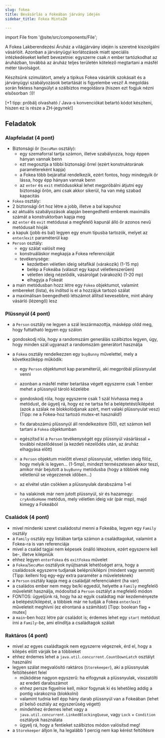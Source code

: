 ```yaml
---
slug: fokea
title: Bevásárlás a Fokeában járvány idején
sidebar_title: Fokea MintaZH

---
```

import File from '@site/src/components/File';

A Fokea Lakberendezési Áruház a világjárvány idején is szeretné kiszolgálni vásárlóit. Azonban a járványügyi korlátozások miatt speciális intézkedéseket kellett bevezetnie: egyszerre csak _n_ ember tartózkodhat az áruházban, továbbá az áruház teljes területén kötelező megtartani a másfél méter távolságot.

Készítsünk szimulátort, amely a tipikus Fokea vásárlók szokásait és a járványügyi szabályozások betartását is figyelembe veszi! A megoldás során fektess hangsúlyt a szálbiztos megoldásra (hiszen ezt fogjuk nézni elsősorban :))!

[+1 tipp: próbálj olvasható / Java-s konvenciókat betartó kódot készíteni, hiszen ez is része a ZH-jegynek!]

## Feladatok

### Alapfeladat (4 pont)

-   Biztonsági őr (`SecuMan` osztály):
    -   egy szemaforral tartja számon, illetve szabályozza, hogy éppen hányan vannak benn
    -   ezt megosztja a többi biztonsági őrrel (ezért konstruktorának paramétereként kapja)
    -   a Fokea több bejárattal rendelkezik, ezért fontos, hogy mindegyik őr lássa, hogy épp hányan vannak benn
    -   az `enter` és `exit` metódusokkal lehet megpróbálni átjutni egy biztonsági őrön, ami csak akkor sikerül, ha van még szabad kapacitás
-   `Fokea` osztály:
-   2 biztonsági őrt hoz létre a jobb, illetve a bal kapuhoz
-   az aktuális szabályozások alapján beengedhető emberek maximális számát a konstruktorban kapja meg
-   az `enter` és `exit` metódusai a megfelelő kapunál álló őr azonos nevű metódusait hívják
-   a kapuk (jobb és bal) legyen egy enum típusba tartozók, melyet az `enter`/`exit` paraméterül kap
-   `Person` osztály:
    -   egy szálat valósít meg
    -   konstruáláskor megkapja a Fokea referenciáját
    -   tevékenysége:
        -   kezdetben véletlen ideig sétafikál (várakozik) (1-15 mp)
        -   belép a Fokeába (választ egy kaput véletlenszerűen)
        -   véletlen ideig nézelődik, vásárolgat (várakozik) (1-20 mp)
        -   elhagyja a Fokeát
-   a main metódusban hozz létre egy `Fokea` objektumot, valamint embereket (lista), és indítsd is el a hozzájuk tartozó szálat
-   a maximálisan beengedhető létszámot állítsd kevesebbre, mint ahány vásárló (lézengő) lesz

<File filename="Main.java" folder="konk/fokea/kettes" lines="L5-L15"/>
<File filename="Fokea.java" folder="konk/fokea/kettes" lines="L4-L27"/>
<File filename="Person.java" folder="konk/fokea/kettes" lines="L7-37"/>
<File filename="SecuMan.java" folder="konk/fokea/kettes" lines="L3-L23"/>
<File filename="Gate.java" folder="konk/fokea/kettes" />


### Plüssnyúl (4 pont)

-   a `Person` osztály ne legyen a szál leszármazottja, másképp oldd meg, hogy futtatható legyen egy szálon
    
-   gondoskodj róla, hogy a randomszám generálás szálbiztos legyen, úgy, hogy minden szál ugyanazt a randomszám generátort használja
    
-   a `Fokea` osztály rendelkezzen egy `buyBunny` művelettel, mely a következőképp működik:
    
    -   egy `Person` objektumot kap paraméterül, aki megpróbál plüssnyulat venni
        
    -   azonban a másfél méter betartása végett egyszerre csak 1 ember mehet a plüssnyúl tároló közelébe
        
    -   gondoskodj róla, hogy egyszerre csak 1 szál hívhassa meg a metódust, de ügyelj rá, hogy ez ne tartsa fel a beléptetést/kilépést (azok a szálak ne blokkolódjanak azért, mert valaki plüssnyulat vesz) (Tipp: ne a Fokea-hoz tartozó mutex-et használd!)
        
    -   fix darabszámú plüssnyúl áll rendelkezésre (50), ezt számon kell tartani a `Fokea` objektumban
        
    -   egészítsd ki a `Person` tevékenységét egy plüssnyúl vásárlással + további nézelődéssel (a kezdeti nézelődés után, az áruház elhagyása előtt)
        
    -   a `Person` objektum mielőtt elveszi plüssnyulat, véletlen ideig filóz, hogy melyik is legyen… (1-5mp), mindezt természetesen akkor teszi, amikor már bejutott a `buyBunny` metódusba (hogy a többiek még véletlenül se végezzenek időben…)
        
    -   az elvétel után csökken a plüssnyulak darabszáma 1-el
        
    -   ha valakinek már nem jutott plüssnyúl, sír és hazamegy: `cryAndGoHome` metódus, mely véletlen ideig vár (pár msp), majd kimegy a Fokeából
        
<File filename="Main.java" folder="konk/fokea/harmas" lines="L5-L15"/>
<File filename="Fokea.java" folder="konk/fokea/harmas" lines="L3-L40"/>
<File filename="Person.java" folder="konk/fokea/harmas" lines="L7-50"/>
<File filename="SecuMan.java" folder="konk/fokea/harmas" lines="L3-L23"/>
<File filename="Gate.java" folder="konk/fokea/harmas" />

### Családok (4 pont)

-   mivel mindenki szeret családostul menni a Fokeába, legyen egy `Family` osztály
-   a `Family` osztály egy listában tartja számon a családtagokat, valamint a Fokea-ra is van referenciája
-   mivel a család tagjai nem képesek önálló létezésre, ezért egyszerre kell be-, illetve kilépniük
-   ehhez legyen `enterFokea` és `exitFokea` művelet
-   a `Fokea`/`SecuMan` osztályok nyújtsanak lehetőséget arra, hogy a családosok egyszerre tudjanak belépni/kilépni (mindent vagy semmit) (Tipp: kelleni fog egy-egy extra paraméter a műveleteknek)
-   a `Person` osztály kapja meg a családját referenciaként (ha van)
-   a családos ember nem megy be/ki egyedül, helyette a `Family` megfelelő műveletét használja, módosítsd a `Person` osztályt a megfelelő módon
-   FONTOS: ügyeljünk rá, hogy ha az egyik családtag már kezdeményezte a belépést/kilépést, a többiek már ne tudják a Fokea `enter`/`exit` műveleteit meghívni (ez elrontaná a számítást) [Tipp: boolean flag + mutex]
-   a `main`-ben hozz létre pár családot is; érdemes lehet egy `start` metódust írni a `Family`-be, ami elindítja a családtagok szálait

<File filename="Main.java" folder="konk/fokea/negyes" lines="L4-L26"/>
<File filename="Fokea.java" folder="konk/fokea/negyes" lines="L3-L40"/>
<File filename="Person.java" folder="konk/fokea/negyes" lines="L3-67"/>
<File filename="Family.java" folder="konk/fokea/negyes" lines="L4-L36"/>
<File filename="SecuMan.java" folder="konk/fokea/negyes" lines="L3-L22"/>
<File filename="Gate.java" folder="konk/fokea/negyes" />

### Raktáros (4 pont)

-   mivel az egyes családtagok nem egyszerre végeznek, érd el, hogy a kilépés előtt várják be a többieket
-   ehhez érdemes lehet a `java.util.concurrent.CountDownLatch` osztályt használni
-   legyen szálat megvalósító raktáros (`Storekeeper`), aki a plüssnyulak feltöltéséért felel
    -   működése nagyon egyszerű: ha elfogynak a plüssnyulak, visszatölti az eredeti darabszámot
    -   ehhez persze figyelnie kell, mikor fogynak ki és lehetőleg addig a pontig várakoznia (blokkolni)
    -   valamint tudnia kell épp hány darab plüssnyúl van a Fokeában (lehet pl belső osztály az egyszerűség végett)
    -   mindehhez érdemes lehet vagy a `java.util.concurrent.LinkedBlockingQueue`, vagy `Lock` + `Condition` osztályok használata
    -   ügyelj rá, hogy a fentieket szálbiztos módon valósítsd meg!
-   a `Storekeeper` álljon le, ha legalább 1 percig nem kap kérést feltöltésre

<File filename="Main.java" folder="konk/fokea/otos" lines="L4-L26"/>
<File filename="Fokea.java" folder="konk/fokea/otos" lines="L7-L95"/>
<File filename="Person.java" folder="konk/fokea/otos" lines="L3-67"/>
<File filename="Family.java" folder="konk/fokea/otos" lines="L5-L51"/>
<File filename="SecuMan.java" folder="konk/fokea/otos" lines="L3-L22"/>
<File filename="Gate.java" folder="konk/fokea/otos" />

<!--stackedit_data:
eyJoaXN0b3J5IjpbLTE2Mjc4NDM1MzEsLTEwNjAyNDU4MDddfQ
==
-->